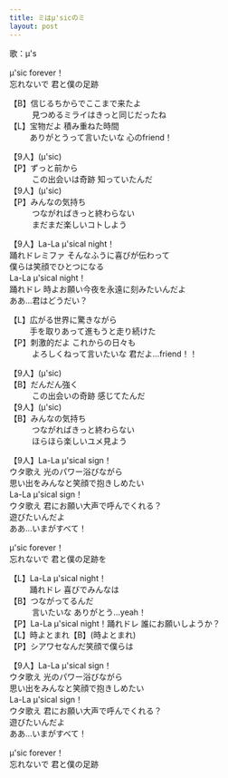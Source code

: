 ```yaml
---
title: ミはμ'sicのミ
layout: post
---
```

歌：μ's

<p>μ'sic forever！<br />
忘れないで 君と僕の足跡</p>

<p>【B】信じるちからでここまで来たよ<br />
　　&nbsp;&nbsp;&nbsp;見つめるミライはきっと同じだったね<br />
【L】宝物だよ 積み重ねた時間<br />
　　&nbsp;&nbsp;ありがとうって言いたいな 心のfriend！</p>

<p>【9人】(μ'sic)<br />
【P】ずっと前から<br />
　　&nbsp;&nbsp;&nbsp;この出会いは奇跡 知っていたんだ<br />
【9人】(μ'sic)<br />
【P】みんなの気持ち<br />
　　&nbsp;&nbsp;&nbsp;つながればきっと終わらない<br />
　　&nbsp;&nbsp;&nbsp;まだまだ楽しいコトしよう</p>

<p>【9人】La-La μ'sical night！<br />
踊れドレミファ そんなふうに喜びが伝わって<br />
僕らは笑顔でひとつになる<br />
La-La μ'sical night！<br />
踊れドレ 時よお願い今夜を永遠に刻みたいんだよ<br />
ああ…君はどうだい？</p>

<p>【L】広がる世界に驚きながら<br />
　　&nbsp;&nbsp;手を取りあって進もうと走り続けた<br />
【P】刺激的だよ これからの日々も<br />
　　&nbsp;&nbsp;&nbsp;よろしくねって言いたいな 君だよ…friend！！</p>

<p>【9人】(μ'sic)<br />
【B】だんだん強く<br />
　　&nbsp;&nbsp;&nbsp;この出会いの奇跡 感じてたんだ<br />
【9人】(μ'sic)<br />
【B】みんなの気持ち<br />
　　&nbsp;&nbsp;&nbsp;つながればきっと終わらない<br />
　　&nbsp;&nbsp;&nbsp;ほらほら楽しいユメ見よう</p>

<p>【9人】La-La μ'sical sign！<br />
ウタ歌え 光のパワー浴びながら<br />
思い出をみんなと笑顔で抱きしめたい<br />
La-La μ'sical sign！<br />
ウタ歌え 君にお願い大声で呼んでくれる？<br />
遊びたいんだよ<br />
ああ…いまがすべて！</p>

<p>μ'sic forever！<br />
忘れないで 君と僕の足跡を</p>

<p>【L】La-La μ'sical night！<br />
　　&nbsp;&nbsp;踊れドレ 喜びでみんなは<br />
【B】つながってるんだ<br />
　　&nbsp;&nbsp;&nbsp;言いたいな ありがとう…yeah！<br />
【P】La-La μ'sical night！踊れドレ 誰にお願いしようか？<br />
【L】時よとまれ【B】(時よとまれ)<br />
【P】シアワセなんだ笑顔で僕らは</p>

<p>【9人】La-La μ'sical sign！<br />
ウタ歌え 光のパワー浴びながら<br />
思い出をみんなと笑顔で抱きしめたい<br />
La-La μ'sical sign！<br />
ウタ歌え 君にお願い大声で呼んでくれる？<br />
遊びたいんだよ<br />
ああ…いまがすべて！</p>

<p>μ'sic forever！<br />
忘れないで 君と僕の足跡</p>